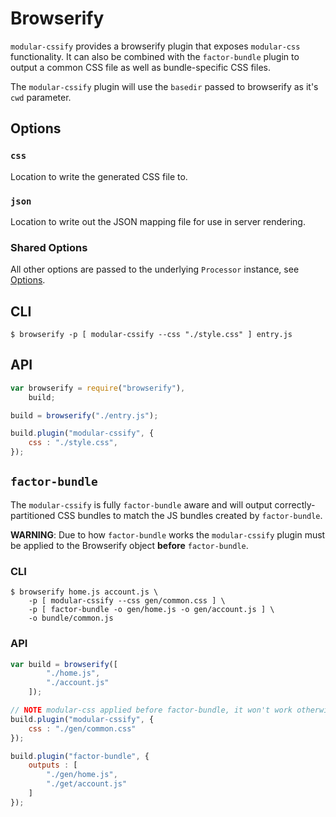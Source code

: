 # Browserify

`modular-cssify` provides a browserify plugin that exposes `modular-css` functionality. It can also be combined with the `factor-bundle` plugin to output a common CSS file as well as bundle-specific CSS files.

The `modular-cssify` plugin will use the `basedir` passed to browserify as it's `cwd` parameter.

## Options

### `css`

Location to write the generated CSS file to.

### `json`

Location to write out the JSON mapping file for use in server rendering.

### Shared Options

All other options are passed to the underlying `Processor` instance, see [Options](api.md#processor-options).

## CLI

```
$ browserify -p [ modular-cssify --css "./style.css" ] entry.js
```

## API

```js
var browserify = require("browserify"),
    build;

build = browserify("./entry.js");

build.plugin("modular-cssify", {
    css : "./style.css",
});
```

## `factor-bundle`

The `modular-cssify` is fully `factor-bundle` aware and will output correctly-partitioned CSS bundles to match the JS bundles created by `factor-bundle`.

**WARNING**: Due to how `factor-bundle` works the `modular-cssify` plugin must be applied to the Browserify object **before** `factor-bundle`.

### CLI

```
$ browserify home.js account.js \
    -p [ modular-cssify --css gen/common.css ] \
    -p [ factor-bundle -o gen/home.js -o gen/account.js ] \
    -o bundle/common.js
```

### API

```js
var build = browserify([
        "./home.js",
        "./account.js"
    ]);

// NOTE modular-css applied before factor-bundle, it won't work otherwise!
build.plugin("modular-cssify", {
    css : "./gen/common.css"
});

build.plugin("factor-bundle", {
    outputs : [
        "./gen/home.js",
        "./get/account.js"
    ]
});
```

